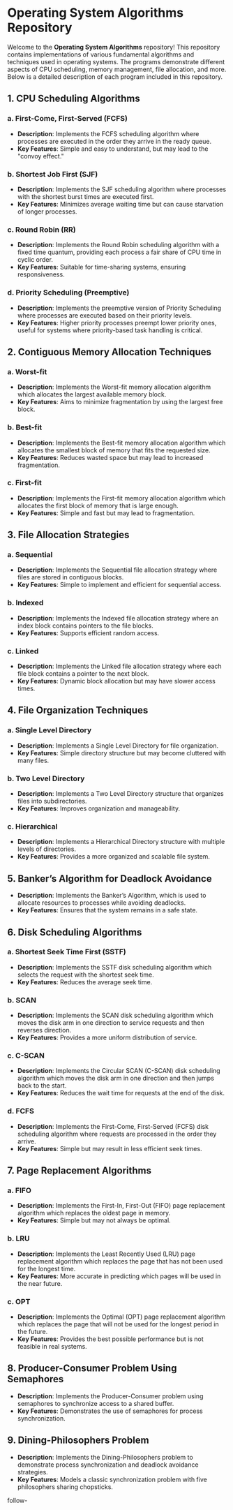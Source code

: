 # Operating System Algorithms Repository

Welcome to the **Operating System Algorithms** repository! This repository contains implementations of various fundamental algorithms and techniques used in operating systems. The programs demonstrate different aspects of CPU scheduling, memory management, file allocation, and more. Below is a detailed description of each program included in this repository.

## 1. CPU Scheduling Algorithms

### a. First-Come, First-Served (FCFS)
- **Description**: Implements the FCFS scheduling algorithm where processes are executed in the order they arrive in the ready queue.
- **Key Features**: Simple and easy to understand, but may lead to the "convoy effect."

### b. Shortest Job First (SJF)
- **Description**: Implements the SJF scheduling algorithm where processes with the shortest burst times are executed first.
- **Key Features**: Minimizes average waiting time but can cause starvation of longer processes.

### c. Round Robin (RR)
- **Description**: Implements the Round Robin scheduling algorithm with a fixed time quantum, providing each process a fair share of CPU time in cyclic order.
- **Key Features**: Suitable for time-sharing systems, ensuring responsiveness.

### d. Priority Scheduling (Preemptive)
- **Description**: Implements the preemptive version of Priority Scheduling where processes are executed based on their priority levels.
- **Key Features**: Higher priority processes preempt lower priority ones, useful for systems where priority-based task handling is critical.

## 2. Contiguous Memory Allocation Techniques

### a. Worst-fit
- **Description**: Implements the Worst-fit memory allocation algorithm which allocates the largest available memory block.
- **Key Features**: Aims to minimize fragmentation by using the largest free block.

### b. Best-fit
- **Description**: Implements the Best-fit memory allocation algorithm which allocates the smallest block of memory that fits the requested size.
- **Key Features**: Reduces wasted space but may lead to increased fragmentation.

### c. First-fit
- **Description**: Implements the First-fit memory allocation algorithm which allocates the first block of memory that is large enough.
- **Key Features**: Simple and fast but may lead to fragmentation.

## 3. File Allocation Strategies

### a. Sequential
- **Description**: Implements the Sequential file allocation strategy where files are stored in contiguous blocks.
- **Key Features**: Simple to implement and efficient for sequential access.

### b. Indexed
- **Description**: Implements the Indexed file allocation strategy where an index block contains pointers to the file blocks.
- **Key Features**: Supports efficient random access.

### c. Linked
- **Description**: Implements the Linked file allocation strategy where each file block contains a pointer to the next block.
- **Key Features**: Dynamic block allocation but may have slower access times.

## 4. File Organization Techniques

### a. Single Level Directory
- **Description**: Implements a Single Level Directory for file organization.
- **Key Features**: Simple directory structure but may become cluttered with many files.

### b. Two Level Directory
- **Description**: Implements a Two Level Directory structure that organizes files into subdirectories.
- **Key Features**: Improves organization and manageability.

### c. Hierarchical
- **Description**: Implements a Hierarchical Directory structure with multiple levels of directories.
- **Key Features**: Provides a more organized and scalable file system.

## 5. Banker’s Algorithm for Deadlock Avoidance

- **Description**: Implements the Banker’s Algorithm, which is used to allocate resources to processes while avoiding deadlocks.
- **Key Features**: Ensures that the system remains in a safe state.

## 6. Disk Scheduling Algorithms

### a. Shortest Seek Time First (SSTF)
- **Description**: Implements the SSTF disk scheduling algorithm which selects the request with the shortest seek time.
- **Key Features**: Reduces the average seek time.

### b. SCAN
- **Description**: Implements the SCAN disk scheduling algorithm which moves the disk arm in one direction to service requests and then reverses direction.
- **Key Features**: Provides a more uniform distribution of service.

### c. C-SCAN
- **Description**: Implements the Circular SCAN (C-SCAN) disk scheduling algorithm which moves the disk arm in one direction and then jumps back to the start.
- **Key Features**: Reduces the wait time for requests at the end of the disk.

### d. FCFS
- **Description**: Implements the First-Come, First-Served (FCFS) disk scheduling algorithm where requests are processed in the order they arrive.
- **Key Features**: Simple but may result in less efficient seek times.

## 7. Page Replacement Algorithms

### a. FIFO
- **Description**: Implements the First-In, First-Out (FIFO) page replacement algorithm which replaces the oldest page in memory.
- **Key Features**: Simple but may not always be optimal.

### b. LRU
- **Description**: Implements the Least Recently Used (LRU) page replacement algorithm which replaces the page that has not been used for the longest time.
- **Key Features**: More accurate in predicting which pages will be used in the near future.

### c. OPT
- **Description**: Implements the Optimal (OPT) page replacement algorithm which replaces the page that will not be used for the longest period in the future.
- **Key Features**: Provides the best possible performance but is not feasible in real systems.

## 8. Producer-Consumer Problem Using Semaphores

- **Description**: Implements the Producer-Consumer problem using semaphores to synchronize access to a shared buffer.
- **Key Features**: Demonstrates the use of semaphores for process synchronization.

## 9. Dining-Philosophers Problem

- **Description**: Implements the Dining-Philosophers problem to demonstrate process synchronization and deadlock avoidance strategies.
- **Key Features**: Models a classic synchronization problem with five philosophers sharing chopsticks.

follow- 
